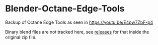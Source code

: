 # Blender-Octane-Edge-Tools

Backup of Octane Edge Tools as seen in https://youtu.be/E4pw7ZbF-p4

Binary blend files are not tracked here, see [releases](https://github.com/notanenergydrinkaddict/Blender-Octane-Edge-Tools/releases/tag/v1) for that inside the original zip file.
